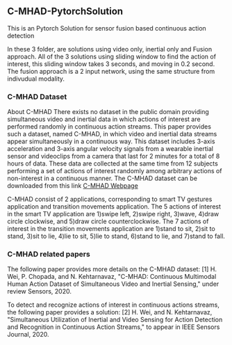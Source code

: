 ## C-MHAD-PytorchSolution
This is an Pytorch Solution for sensor fusion based continuous action detection

In these 3 folder, are solutions using video only, inertial only and Fusion approach.
All of the 3 solutions using sliding window to find the action of interest, this sliding window takes 3 seconds, and moving in 0.2 second.
The fusion approach is a 2 input network, using the same structure from indivudual modality.

### C-MHAD Dataset
About C-MHAD There exists no dataset in the public domain providing simultaneous video and inertial data in which actions of interest are performed randomly in continuous action streams. This paper provides such a dataset, named C-MHAD, in which video and inertial data streams appear simultaneously in a continuous way. This dataset includes 3-axis acceleration and 3-axis angular velocity signals from a wearable inertial sensor and videoclips from a camera that last for 2 minutes for a total of 8 hours of data. These data are collected at the same time from 12 subjects performing a set of actions of interest randomly among arbitrary actions of non-interest in a continuous manner. The C-MHAD dataset can be downloaded from this link [C-MHAD Webpage](https://personal.utdallas.edu/~kehtar/C-MHAD.html)

C-MHAD consist of 2 applications, corresponding to smart TV gestures application and transition movements application. The 5 actions of interest in the smart TV application are 1)swipe left, 2)swipe right, 3)wave, 4)draw circle clockwise, and 5)draw circle counterclockwise. The 7 actions of interest in the transition movements application are 1)stand to sit, 2)sit to stand, 3)sit to lie, 4)lie to sit, 5)lie to stand, 6)stand to lie, and 7)stand to fall.

### C-MHAD related papers
The following paper provides more details on the C-MHAD dataset:
[1] H. Wei, P. Chopada, and N. Kehtarnavaz, "C-MHAD: Continuous Multimodal Human Action Dataset of Simultaneous Video and Inertial Sensing," under review Sensors, 2020. 

To detect and recognize actions of interest in continuous actions streams, the following paper provides a solution:
[2] H. Wei, and N. Kehtarnavaz, "Simultaneous Utilization of Inertial and Video Sensing for Action Detection and Recognition in Continuous Action Streams," to appear in IEEE Sensors Journal, 2020. 
